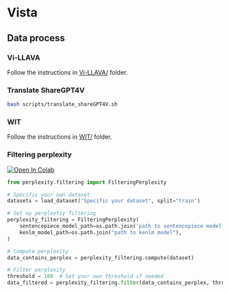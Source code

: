 # Vista

## Data process

### Vi-LLAVA

Follow the instructions in [Vi-LLAVA/](https://github.com/Oztobuzz/Vista/tree/main/Vi-LLAVA) folder.

### Translate ShareGPT4V
```bash
bash scripts/translate_shareGPT4V.sh
```

### WIT

Follow the instructions in [WIT/](https://github.com/Oztobuzz/Vista/tree/main/WIT) folder.

### Filtering perplexity
[![Open In Colab](https://colab.research.google.com/assets/colab-badge.svg)](https://colab.research.google.com/github/Oztobuzz/Vista/blob/main/examples/filter_perplexity.ipynb)

``` python
from perplexity.filtering import FilteringPerplexity

# Specific your own dataset
datasets = load_dataset("Specific your dataset", split="train")

# Set up perplextiy filtering
perplexity_filtering = FilteringPerplexity(
    sentencepiece_model_path=os.path.join('path to sentencepiece model'),
    kenlm_model_path=os.path.join("path to kenlm model"),
)

# Compute perplexity
data_contains_perplex = perplexity_filtering.compute(dataset)

# Filter perplexity
threshold = 100  # Set your own threshold if needed
data_filtered = perplexity_filtering.filter(data_contains_perplex, threshold=threshold)
```